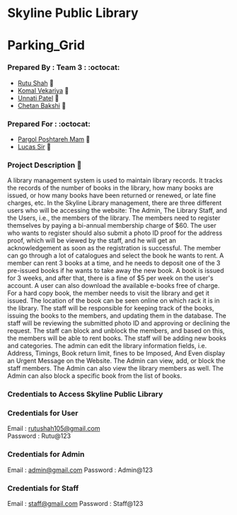 # Skyline Public Library
# Parking_Grid

### Prepared By : Team 3 : :octocat:
- [Rutu Shah](#) :girl:
- [Komal Vekariya](#) :girl:
- [Unnati Patel](#) :girl:
- [Chetan Bakshi](#) :boy: 

### Prepared For : :octocat:
- [Pargol Poshtareh Mam](#) :girl:
- [Lucas Sir](#) :boy:


### Project Description :open_book:
A library management system is used to maintain library records. It tracks the records of the
number of books in the library, how many books are issued, or how many books have been
returned or renewed, or late fine charges, etc.
In the Skyline Library management, there are three different users who will be accessing the
website: The Admin, The Library Staff, and the Users, i.e., the members of the library.
The members need to register themselves by paying a bi-annual membership charge of $60.
The user who wants to register should also submit a photo ID proof for the address proof,
which will be viewed by the staff, and he will get an acknowledgement as soon as the
registration is successful.
The member can go through a lot of catalogues and select the book he wants to rent.
A member can rent 3 books at a time, and he needs to deposit one of the 3 pre-issued books if
he wants to take away the new book.
A book is issued for 3 weeks, and after that, there is a fine of $5 per week on the user's account.
A user can also download the available e-books free of charge. For a hard copy book, the
member needs to visit the library and get it issued. The location of the book can be seen online
on which rack it is in the library.
The staff will be responsible for keeping track of the books, issuing the books to the members,
and updating them in the database. The staff will be reviewing the submitted photo ID and
approving or declining the request.
The staff can block and unblock the members, and based on this, the members will be able to
rent books.
The staff will be adding new books and categories.
The admin can edit the library information fields, i.e. Address, Timings, Book return limit,
fines to be Imposed, And Even display an Urgent Message on the Website.
The Admin can view, add, or block the staff members. The Admin can also view the library
members as well. The Admin can also block a specific book from the list of books.

### Credentials to Access Skyline Public Library

### Credentials for User
Email : rutushah105@gmail.com	
Password : Rutu@123

### Credentials for Admin
Email : admin@gmail.com
Password : Admin@123

### Credentials for Staff
Email : staff@gmail.com
Password : Staff@123


